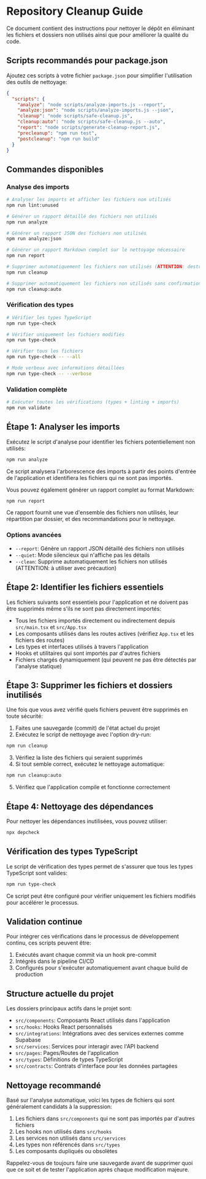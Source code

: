 # Repository Cleanup Guide

Ce document contient des instructions pour nettoyer le dépôt en éliminant les fichiers et dossiers non utilisés ainsi que pour améliorer la qualité du code.

## Scripts recommandés pour package.json

Ajoutez ces scripts à votre fichier `package.json` pour simplifier l'utilisation des outils de nettoyage:

```json
{
  "scripts": {
    "analyze": "node scripts/analyze-imports.js --report",
    "analyze:json": "node scripts/analyze-imports.js --json",
    "cleanup": "node scripts/safe-cleanup.js",
    "cleanup:auto": "node scripts/safe-cleanup.js --auto",
    "report": "node scripts/generate-cleanup-report.js",
    "precleanup": "npm run test",
    "postcleanup": "npm run build"
  }
}
```

## Commandes disponibles

### Analyse des imports

```bash
# Analyser les imports et afficher les fichiers non utilisés
npm run lint:unused

# Générer un rapport détaillé des fichiers non utilisés
npm run analyze

# Générer un rapport JSON des fichiers non utilisés
npm run analyze:json

# Générer un rapport Markdown complet sur le nettoyage nécessaire
npm run report

# Supprimer automatiquement les fichiers non utilisés (ATTENTION: destructif)
npm run cleanup

# Supprimer automatiquement les fichiers non utilisés sans confirmation
npm run cleanup:auto
```

### Vérification des types

```bash
# Vérifier les types TypeScript
npm run type-check

# Vérifier uniquement les fichiers modifiés
npm run type-check 

# Vérifier tous les fichiers
npm run type-check -- --all

# Mode verbeux avec informations détaillées
npm run type-check -- --verbose
```

### Validation complète

```bash
# Exécuter toutes les vérifications (types + linting + imports)
npm run validate
```

## Étape 1: Analyser les imports

Exécutez le script d'analyse pour identifier les fichiers potentiellement non utilisés:

```bash
npm run analyze
```

Ce script analysera l'arborescence des imports à partir des points d'entrée de l'application et identifiera les fichiers qui ne sont pas importés.

Vous pouvez également générer un rapport complet au format Markdown:

```bash
npm run report
```

Ce rapport fournit une vue d'ensemble des fichiers non utilisés, leur répartition par dossier, et des recommandations pour le nettoyage.

### Options avancées

- `--report`: Génère un rapport JSON détaillé des fichiers non utilisés
- `--quiet`: Mode silencieux qui n'affiche pas les détails
- `--clean`: Supprime automatiquement les fichiers non utilisés (ATTENTION: à utiliser avec précaution)

## Étape 2: Identifier les fichiers essentiels

Les fichiers suivants sont essentiels pour l'application et ne doivent pas être supprimés même s'ils ne sont pas directement importés:

- Tous les fichiers importés directement ou indirectement depuis `src/main.tsx` et `src/App.tsx`
- Les composants utilisés dans les routes actives (vérifiez `App.tsx` et les fichiers des routes)
- Les types et interfaces utilisés à travers l'application
- Hooks et utilitaires qui sont importés par d'autres fichiers
- Fichiers chargés dynamiquement (qui peuvent ne pas être détectés par l'analyse statique)

## Étape 3: Supprimer les fichiers et dossiers inutilisés

Une fois que vous avez vérifié quels fichiers peuvent être supprimés en toute sécurité:

1. Faites une sauvegarde (commit) de l'état actuel du projet
2. Exécutez le script de nettoyage avec l'option dry-run:

```bash
npm run cleanup
```

3. Vérifiez la liste des fichiers qui seraient supprimés
4. Si tout semble correct, exécutez le nettoyage automatique:

```bash
npm run cleanup:auto
```

5. Vérifiez que l'application compile et fonctionne correctement

## Étape 4: Nettoyage des dépendances

Pour nettoyer les dépendances inutilisées, vous pouvez utiliser:

```bash
npx depcheck
```

## Vérification des types TypeScript

Le script de vérification des types permet de s'assurer que tous les types TypeScript sont valides:

```bash
npm run type-check
```

Ce script peut être configuré pour vérifier uniquement les fichiers modifiés pour accélérer le processus.

## Validation continue

Pour intégrer ces vérifications dans le processus de développement continu, ces scripts peuvent être:

1. Exécutés avant chaque commit via un hook pre-commit
2. Intégrés dans le pipeline CI/CD
3. Configurés pour s'exécuter automatiquement avant chaque build de production

## Structure actuelle du projet

Les dossiers principaux actifs dans le projet sont:

- `src/components`: Composants React utilisés dans l'application
- `src/hooks`: Hooks React personnalisés
- `src/integrations`: Intégrations avec des services externes comme Supabase
- `src/services`: Services pour interagir avec l'API backend
- `src/pages`: Pages/Routes de l'application
- `src/types`: Définitions de types TypeScript
- `src/contracts`: Contrats d'interface pour les données partagées

## Nettoyage recommandé

Basé sur l'analyse automatique, voici les types de fichiers qui sont généralement candidats à la suppression:

1. Les fichiers dans `src/components` qui ne sont pas importés par d'autres fichiers
2. Les hooks non utilisés dans `src/hooks`
3. Les services non utilisés dans `src/services`
4. Les types non référencés dans `src/types`
5. Les composants dupliqués ou obsolètes

Rappelez-vous de toujours faire une sauvegarde avant de supprimer quoi que ce soit et de tester l'application après chaque modification majeure.
